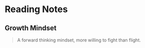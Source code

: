 # Reading Notes

## Growth Mindset
> A forward thinking mindset, more willing to fight than flight.
